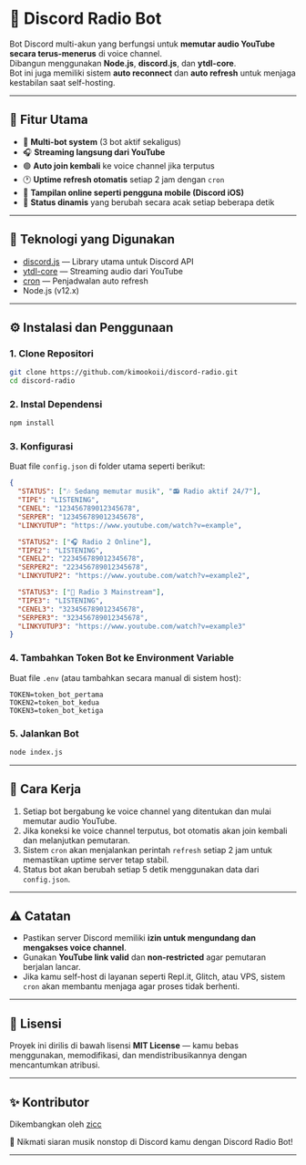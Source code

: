 
# 🎵 Discord Radio Bot

Bot Discord multi-akun yang berfungsi untuk **memutar audio YouTube secara terus-menerus** di voice channel.  
Dibangun menggunakan **Node.js**, **discord.js**, dan **ytdl-core**.  
Bot ini juga memiliki sistem **auto reconnect** dan **auto refresh** untuk menjaga kestabilan saat self-hosting.

---

## 🚀 Fitur Utama
- 🔁 **Multi-bot system** (3 bot aktif sekaligus)
- 🎧 **Streaming langsung dari YouTube**
- 🟢 **Auto join kembali** ke voice channel jika terputus
- 🕐 **Uptime refresh otomatis** setiap 2 jam dengan `cron`
- 📱 **Tampilan online seperti pengguna mobile (Discord iOS)**
- 🎯 **Status dinamis** yang berubah secara acak setiap beberapa detik

---

## 🧩 Teknologi yang Digunakan
- [discord.js](https://discord.js.org/) — Library utama untuk Discord API  
- [ytdl-core](https://www.npmjs.com/package/ytdl-core) — Streaming audio dari YouTube  
- [cron](https://www.npmjs.com/package/cron) — Penjadwalan auto refresh  
- Node.js (v12.x)

---

## ⚙️ Instalasi dan Penggunaan

### 1. Clone Repositori
```bash
git clone https://github.com/kimookoii/discord-radio.git
cd discord-radio
````

### 2. Instal Dependensi

```bash
npm install
```

### 3. Konfigurasi

Buat file `config.json` di folder utama seperti berikut:

```json
{
  "STATUS": ["🎶 Sedang memutar musik", "📻 Radio aktif 24/7"],
  "TIPE": "LISTENING",
  "CENEL": "123456789012345678",
  "SERPER": "123456789012345678",
  "LINKYUTUP": "https://www.youtube.com/watch?v=example",

  "STATUS2": ["🎧 Radio 2 Online"],
  "TIPE2": "LISTENING",
  "CENEL2": "223456789012345678",
  "SERPER2": "223456789012345678",
  "LINKYUTUP2": "https://www.youtube.com/watch?v=example2",

  "STATUS3": ["🎼 Radio 3 Mainstream"],
  "TIPE3": "LISTENING",
  "CENEL3": "323456789012345678",
  "SERPER3": "323456789012345678",
  "LINKYUTUP3": "https://www.youtube.com/watch?v=example3"
}
```

### 4. Tambahkan Token Bot ke Environment Variable

Buat file `.env` (atau tambahkan secara manual di sistem host):

```
TOKEN=token_bot_pertama
TOKEN2=token_bot_kedua
TOKEN3=token_bot_ketiga
```

### 5. Jalankan Bot

```bash
node index.js
```

---

## 🔁 Cara Kerja

1. Setiap bot bergabung ke voice channel yang ditentukan dan mulai memutar audio YouTube.
2. Jika koneksi ke voice channel terputus, bot otomatis akan join kembali dan melanjutkan pemutaran.
3. Sistem `cron` akan menjalankan perintah `refresh` setiap 2 jam untuk memastikan uptime server tetap stabil.
4. Status bot akan berubah setiap 5 detik menggunakan data dari `config.json`.

---

## ⚠️ Catatan

* Pastikan server Discord memiliki **izin untuk mengundang dan mengakses voice channel**.
* Gunakan **YouTube link valid** dan **non-restricted** agar pemutaran berjalan lancar.
* Jika kamu self-host di layanan seperti Repl.it, Glitch, atau VPS, sistem `cron` akan membantu menjaga agar proses tidak berhenti.

---

## 📄 Lisensi

Proyek ini dirilis di bawah lisensi **MIT License** — kamu bebas menggunakan, memodifikasi, dan mendistribusikannya dengan mencantumkan atribusi.

---

## ✨ Kontributor

Dikembangkan oleh [zicc](https://github.com/kimookoii)

💬 Nikmati siaran musik nonstop di Discord kamu dengan Discord Radio Bot!

---
